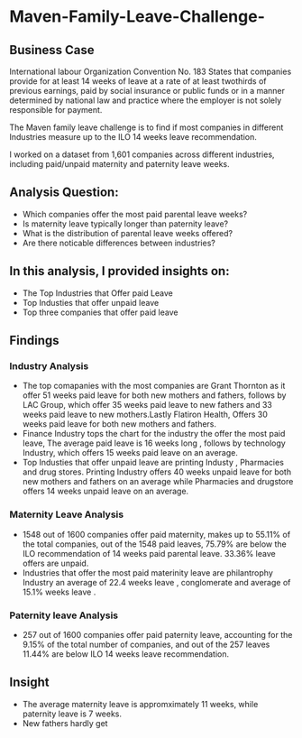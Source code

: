 # Maven-Family-Leave-Challenge-

## Business Case

International labour Organization Convention No. 183 States that  companies provide for at least 14 weeks of leave at a rate of at least twothirds of previous earnings, paid by social insurance or public funds or in a manner determined by national law and practice where the employer is not solely responsible for payment.

The Maven family leave challenge is to find if most companies in different Industries measure up to the ILO 14 weeks leave recommendation.

I worked on a dataset from 1,601 companies across different industries, including paid/unpaid maternity and paternity leave weeks.

## Analysis Question:
* Which companies offer the most paid parental leave weeks?
* Is maternity leave typically longer than paternity leave?
* What is the distribution of parental leave weeks offered?
* Are there noticable differences between industries?

## In this analysis, I provided insights on:
* The Top Industries that Offer paid Leave 
* Top Industies that offer unpaid leave 
* Top three companies that offer paid leave 

## Findings 
### Industry Analysis 

* The top comapanies with the most companies are Grant Thornton as it offer 51 weeks paid leave for both new mothers and fathers, follows by LAC Group, which offer 35 weeks paid leave to new fathers and 33 weeks paid leave to new mothers.Lastly Flatiron Health, Offers 30 weeks paid leave for both new mothers and fathers.
* Finance Industry tops the chart for the industry the offer the most paid leave, The average paid leave is 16 weeks long , follows by technology Industry, which offers 15 weeks paid leave on an average.
* Top Industies that offer unpaid leave are printing Industy , Pharmacies and drug stores. Printing Industry offers 40 weeks unpaid leave for both new mothers and fathers on an average while Pharmacies and drugstore offers 14 weeks unpaid leave on an average.

### Maternity Leave Analysis 

* 1548 out of 1600 companies offer paid maternity, makes up to 55.11% of the total companies, out of the 1548 paid leaves, 75.79% are below the ILO recommendation of 14 weeks paid parental leave. 33.36% leave offers are unpaid.
* Industries that offer the most paid materinity leave are philantrophy Industry an average of 22.4 weeks leave , conglomerate and average of 15.1% weeks leave .

### Paternity leave Analysis 

* 257 out of 1600 companies offer paid paternity leave, accounting for the 9.15% of the total number of companies, and out of the 257 leaves 11.44% are below  ILO  14 weeks leave recommendation.

## Insight

* The average maternity  leave is appromximately 11 weeks, while paternity leave is 7 weeks.
* New fathers hardly get 
